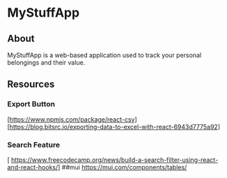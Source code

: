 # MyStuffApp
## About
MyStuffApp is a web-based application used to track your personal belongings and their value.
## Resources
### Export Button
[https://www.npmjs.com/package/react-csv]
[https://blog.bitsrc.io/exporting-data-to-excel-with-react-6943d7775a92]
### Search Feature
[ https://www.freecodecamp.org/news/build-a-search-filter-using-react-and-react-hooks/]
##mui
https://mui.com/components/tables/
